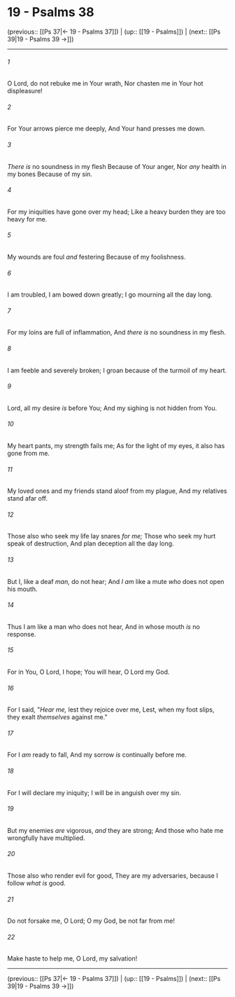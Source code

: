 # 19 - Psalms 38

(previous:: [[Ps 37|← 19 - Psalms 37]]) | (up:: [[19 - Psalms]]) | (next:: [[Ps 39|19 - Psalms 39 →]])

***


###### 1 
O Lord, do not rebuke me in Your wrath, Nor chasten me in Your hot displeasure! 

###### 2 
For Your arrows pierce me deeply, And Your hand presses me down. 

###### 3 
_There is_ no soundness in my flesh Because of Your anger, Nor _any_ health in my bones Because of my sin. 

###### 4 
For my iniquities have gone over my head; Like a heavy burden they are too heavy for me. 

###### 5 
My wounds are foul _and_ festering Because of my foolishness. 

###### 6 
I am troubled, I am bowed down greatly; I go mourning all the day long. 

###### 7 
For my loins are full of inflammation, And _there is_ no soundness in my flesh. 

###### 8 
I am feeble and severely broken; I groan because of the turmoil of my heart. 

###### 9 
Lord, all my desire _is_ before You; And my sighing is not hidden from You. 

###### 10 
My heart pants, my strength fails me; As for the light of my eyes, it also has gone from me. 

###### 11 
My loved ones and my friends stand aloof from my plague, And my relatives stand afar off. 

###### 12 
Those also who seek my life lay snares _for me;_ Those who seek my hurt speak of destruction, And plan deception all the day long. 

###### 13 
But I, like a deaf _man,_ do not hear; And _I am_ like a mute _who_ does not open his mouth. 

###### 14 
Thus I am like a man who does not hear, And in whose mouth _is_ no response. 

###### 15 
For in You, O Lord, I hope; You will hear, O Lord my God. 

###### 16 
For I said, "_Hear me,_ lest they rejoice over me, Lest, when my foot slips, they exalt _themselves_ against me." 

###### 17 
For I _am_ ready to fall, And my sorrow _is_ continually before me. 

###### 18 
For I will declare my iniquity; I will be in anguish over my sin. 

###### 19 
But my enemies _are_ vigorous, _and_ they are strong; And those who hate me wrongfully have multiplied. 

###### 20 
Those also who render evil for good, They are my adversaries, because I follow _what is_ good. 

###### 21 
Do not forsake me, O Lord; O my God, be not far from me! 

###### 22 
Make haste to help me, O Lord, my salvation!

***

(previous:: [[Ps 37|← 19 - Psalms 37]]) | (up:: [[19 - Psalms]]) | (next:: [[Ps 39|19 - Psalms 39 →]])
